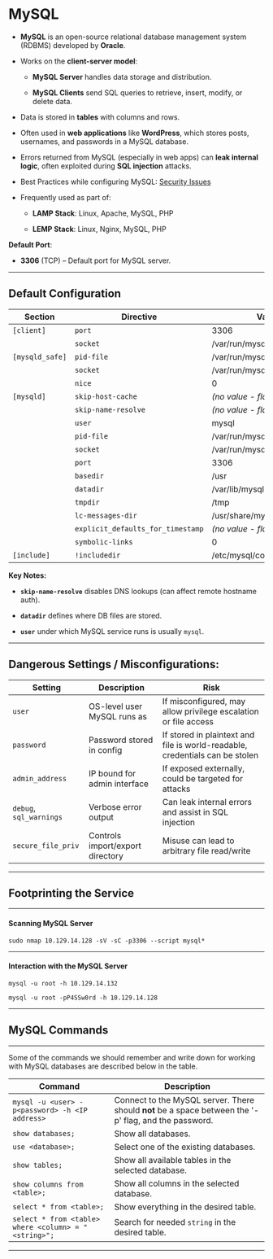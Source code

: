 # MySQL

- **MySQL** is an open-source relational database management system (RDBMS) developed by **Oracle**.
    
- Works on the **client-server model**:
    
    - **MySQL Server** handles data storage and distribution.
        
    - **MySQL Clients** send SQL queries to retrieve, insert, modify, or delete data.
        
- Data is stored in **tables** with columns and rows.
    
- Often used in **web applications** like **WordPress**, which stores posts, usernames, and passwords in a MySQL database.
    
- Errors returned from MySQL (especially in web apps) can **leak internal logic**, often exploited during **SQL injection** attacks.
    
- Best Practices while configuring MySQL: [Security Issues](https://dev.mysql.com/doc/refman/8.0/en/general-security-issues.html)
- Frequently used as part of:
    
    - **LAMP Stack**: Linux, Apache, MySQL, PHP
        
    - **LEMP Stack**: Linux, Nginx, MySQL, PHP
        

**Default Port**:

- **3306** (TCP) – Default port for MySQL server.

* * *

## Default Configuration


| **Section** | **Directive** | **Value** |
| --- | --- | --- |
| `[client]` | `port` | 3306 |
|     | `socket` | /var/run/mysqld/mysqld.sock |
| `[mysqld_safe]` | `pid-file` | /var/run/mysqld/mysqld.pid |
|     | `socket` | /var/run/mysqld/mysqld.sock |
|     | `nice` | 0   |
| `[mysqld]` | `skip-host-cache` | *(no value - flag is set)* |
|     | `skip-name-resolve` | *(no value - flag is set)* |
|     | `user` | mysql |
|     | `pid-file` | /var/run/mysqld/mysqld.pid |
|     | `socket` | /var/run/mysqld/mysqld.sock |
|     | `port` | 3306 |
|     | `basedir` | /usr |
|     | `datadir` | /var/lib/mysql |
|     | `tmpdir` | /tmp |
|     | `lc-messages-dir` | /usr/share/mysql |
|     | `explicit_defaults_for_timestamp` | *(no value - flag is set)* |
|     | `symbolic-links` | 0   |
| `[include]` | `!includedir` | /etc/mysql/conf.d/ |

**Key Notes:**

- **`skip-name-resolve`** disables DNS lookups (can affect remote hostname auth).
    
- **`datadir`** defines where DB files are stored.
    
- **`user`** under which MySQL service runs is usually `mysql`.
    

* * *

## Dangerous Settings / Misconfigurations:


| Setting | Description | Risk |
| --- | --- | --- |
| `user` | OS-level user MySQL runs as | If misconfigured, may allow privilege escalation or file access |
| `password` | Password stored in config | If stored in plaintext and file is world-readable, credentials can be stolen |
| `admin_address` | IP bound for admin interface | If exposed externally, could be targeted for attacks |
| `debug`, `sql_warnings` | Verbose error output | Can leak internal errors and assist in SQL injection |
| `secure_file_priv` | Controls import/export directory | Misuse can lead to arbitrary file read/write |

* * *

## Footprinting the Service

* * *

#### Scanning MySQL Server

`sudo nmap 10.129.14.128 -sV -sC -p3306 --script mysql*`

* * *

#### Interaction with the MySQL Server

`mysql -u root -h 10.129.14.132`

`mysql -u root -pP4SSw0rd -h 10.129.14.128`

* * *

## MySQL Commands

* * *

Some of the commands we should remember and write down for working with MySQL databases are described below in the table.

| **Command** | **Description** |
| --- | --- |
| `mysql -u <user> -p<password> -h <IP address>` | Connect to the MySQL server. There should **not** be a space between the '-p' flag, and the password. |
| `show databases;` | Show all databases. |
| `use <database>;` | Select one of the existing databases. |
| `show tables;` | Show all available tables in the selected database. |
| `show columns from <table>;` | Show all columns in the selected database. |
| `select * from <table>;` | Show everything in the desired table. |
| `select * from <table> where <column> = "<string>";` | Search for needed `string` in the desired table. |

* * *

&nbsp;
